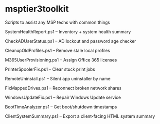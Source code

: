 # msptier3toolkit
Scripts to assist any MSP techs with common things

SystemHealthReport.ps1 – Inventory + system health summary

CheckADUserStatus.ps1 – AD lockout and password age checker

CleanupOldProfiles.ps1 – Remove stale local profiles

M365UserProvisioning.ps1 – Assign Office 365 licenses

PrinterSpoolerFix.ps1 – Clear stuck print jobs

RemoteUninstall.ps1 – Silent app uninstaller by name

FixMappedDrives.ps1 – Reconnect broken network shares

WindowsUpdateFix.ps1 – Repair Windows Update service

BootTimeAnalyzer.ps1 – Get boot/shutdown timestamps

ClientSystemSummary.ps1 – Export a client-facing HTML system summary

